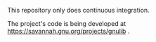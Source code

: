 This repository only does continuous integration.

The project's code is being developed at https://savannah.gnu.org/projects/gnulib .
